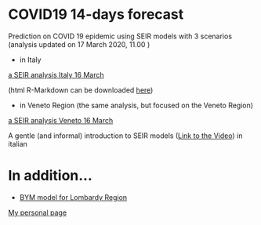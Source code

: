 # COVID19 14-days forecast
Prediction on COVID 19 epidemic using SEIR models with 3 scenarios
(analysis updated on 17 March 2020, 11.00 )
- in Italy

[a SEIR analysis Italy 16 March](draft_analysis_Italy_new.md)

(html R-Markdown can be downloaded [here](draft_analysis_Italy_html.Rmd))

- in Veneto Region (the same analysis, but focused on the Veneto Region)

[a SEIR analysis Veneto 16 March](draft_analysis_Veneto_new.md)


A gentle (and informal) introduction to SEIR models ([Link to the Video](https://cdnapisec.kaltura.com/index.php/extwidget/preview/partner_id/2203921/uiconf_id/38339202/entry_id/0_h8tbt3k6/embed/dynamic)) in italian   

# In addition... 

- [BYM model for Lombardy Region](\BYM_model\INLA_def.md)



[My personal page](https://paolin83.github.io)

